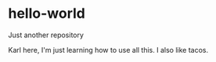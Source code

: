 # hello-world
Just another repository

Karl here, I'm just learning how to use all this.
I also like tacos.
